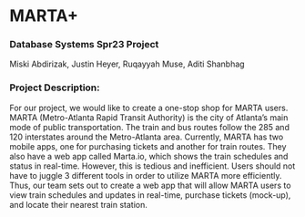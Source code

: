 # MARTA+ 
### Database Systems Spr23 Project

Miski Abdirizak, Justin Heyer, Ruqayyah Muse, Aditi Shanbhag

### Project Description:

For our project, we would like to create a one-stop shop for MARTA users. MARTA (Metro-Atlanta Rapid Transit Authority) is the city of Atlanta’s main mode of public transportation. The train and bus routes follow the 285 and 120 interstates around the Metro-Atlanta area. Currently, MARTA has two mobile apps, one for purchasing tickets and another for train routes. They also have a web app called Marta.io, which shows the train schedules and status in real-time. However, this is tedious and inefficient. Users should not have to juggle 3 different tools in order to utilize MARTA more efficiently. Thus, our team sets out to create a web app that will allow MARTA users to view train schedules and updates in real-time, purchase tickets (mock-up), and locate their nearest train station.